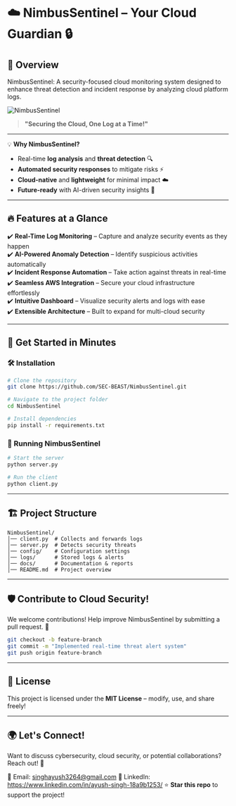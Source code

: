 # ☁️ NimbusSentinel – Your Cloud Guardian 🔒

## 🚀 Overview

NimbusSentinel: A security-focused cloud monitoring system designed to enhance threat detection and incident response by analyzing cloud platform logs.

![NimbusSentinel]([https://cdn.builtin.com/cdn-cgi/image/f=auto,fit=cover,w=1200,h=635,q=80/https://builtin.com/sites/www.builtin.com/files/2023-01/Cloud%20Security.png])  
> **"Securing the Cloud, One Log at a Time!"**

---


💡 **Why NimbusSentinel?**
- Real-time **log analysis** and **threat detection** 🔍
- **Automated security responses** to mitigate risks ⚡
- **Cloud-native** and **lightweight** for minimal impact ☁️
- **Future-ready** with AI-driven security insights 🤖

---

## 🔥 Features at a Glance

✔️ **Real-Time Log Monitoring** – Capture and analyze security events as they happen  
✔️ **AI-Powered Anomaly Detection** – Identify suspicious activities automatically  
✔️ **Incident Response Automation** – Take action against threats in real-time  
✔️ **Seamless AWS Integration** – Secure your cloud infrastructure effortlessly  
✔️ **Intuitive Dashboard** – Visualize security alerts and logs with ease  
✔️ **Extensible Architecture** – Built to expand for multi-cloud security  

---

## 🎯 Get Started in Minutes

### 🛠️ Installation

```bash
# Clone the repository
git clone https://github.com/SEC-BEAST/NimbusSentinel.git

# Navigate to the project folder
cd NimbusSentinel

# Install dependencies
pip install -r requirements.txt
```

### 🚀 Running NimbusSentinel

```bash
# Start the server
python server.py

# Run the client
python client.py
```

---

## 🏗️ Project Structure
```
NimbusSentinel/
│── client.py  # Collects and forwards logs
│── server.py  # Detects security threats
│── config/    # Configuration settings
│── logs/      # Stored logs & alerts
│── docs/      # Documentation & reports
│── README.md  # Project overview
```

---

## 🛡️ Contribute to Cloud Security!

We welcome contributions! Help improve NimbusSentinel by submitting a pull request. 🚀

```bash
git checkout -b feature-branch
git commit -m "Implemented real-time threat alert system"
git push origin feature-branch
```

---

## 📜 License
This project is licensed under the **MIT License** – modify, use, and share freely!

---

## 🌍 Let's Connect!
Want to discuss cybersecurity, cloud security, or potential collaborations? Reach out! 🚀

📧 Email: singhayush3264@gmail.com
🔗 LinkedIn:  https://www.linkedin.com/in/ayush-singh-18a9b1253/
⭐ **Star this repo** to support the project!
